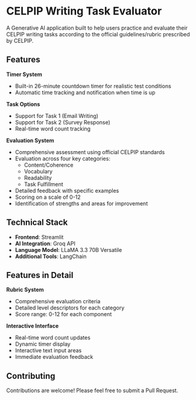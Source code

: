 # CELPIP Writing Task Evaluator

A Generative AI application built to help users practice and evaluate their CELPIP writing tasks according to the official guidelines/rubric prescribed by CELPIP.

## Features

**Timer System**
- Built-in 26-minute countdown timer for realistic test conditions
- Automatic time tracking and notification when time is up

**Task Options**
- Support for Task 1 (Email Writing)
- Support for Task 2 (Survey Response)
- Real-time word count tracking

**Evaluation System**
- Comprehensive assessment using official CELPIP standards
- Evaluation across four key categories:
  - Content/Coherence
  - Vocabulary
  - Readability
  - Task Fulfillment
- Detailed feedback with specific examples
- Scoring on a scale of 0-12
- Identification of strengths and areas for improvement

## Technical Stack

- **Frontend**: Streamlit
- **AI Integration**: Groq API
- **Language Model**: LLaMA 3.3 70B Versatile
- **Additional Tools**: LangChain

## Features in Detail

**Rubric System**
- Comprehensive evaluation criteria
- Detailed level descriptors for each category
- Score range: 0-12 for each component

**Interactive Interface**
- Real-time word count updates
- Dynamic timer display
- Interactive text input areas
- Immediate evaluation feedback

## Contributing

Contributions are welcome! Please feel free to submit a Pull Request.
